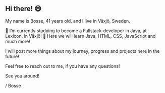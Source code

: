 ## Hi there! 😄

My name is Bosse, 41 years old, and I live in Växjö, Sweden.

🌱 I’m currently studying to become a Fullstack-developer in Java, at Lexicon, in Växjö! 
🔭 Here we will learn Java, HTML, CSS, JavaScript and much more!

I will post more things about my journey, progress and projects here in the future!

Feel free to reach out to me, if you have any questions!

See you around!

/ Bosse


<!--
**BoKalebsson/BoKalebsson** is a ✨ _special_ ✨ repository because its `README.md` (this file) appears on your GitHub profile.

Here are some ideas to get you started:

- 🔭 I’m currently working on ...
- 🌱 I’m currently learning ...
- 👯 I’m looking to collaborate on ...
- 🤔 I’m looking for help with ...
- 💬 Ask me about ...
- 📫 How to reach me: ...
- 😄 Pronouns: ...
- ⚡ Fun fact: ...
-->
